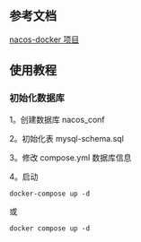 ## 参考文档
[nacos-docker 项目](https://github.com/nacos-group/nacos-docker/blob/v2.1.2/README_ZH.md)

## 使用教程
### 初始化数据库
1。创建数据库
nacos_conf

2。初始化表
mysql-schema.sql

3。修改 compose.yml 数据库信息

4。启动
```shell
docker-compose up -d
```
或
```shell
docker compose up -d
```
